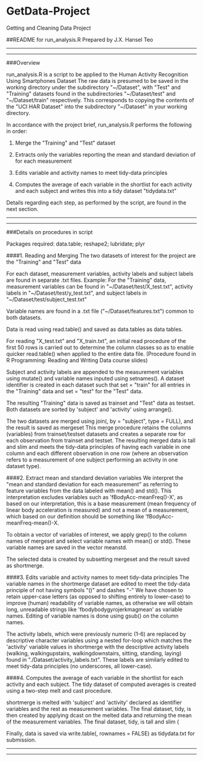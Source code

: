 # GetData-Project
Getting and Cleaning Data Project

##README for run_analysis.R
Prepared by J.X. Hansel Teo

---------------------------------------------------------------------
---------------------------------------------------------------------

###Overview

run_analysis.R is a script to be applied to the Human Activity Recognition Using Smartphones Dataset
The raw data is presumed to be saved in the working directory under the subdirectory "~/Dataset", with "Test" and "Training" datasets found in the subdirectories "~/Dataset/test" and "~/Dataset/train" respectively.
This corresponds to copying the contents of the "UCI HAR Dataset" into the subdirectory "~/Dataset" in your working directory.

In accordance with the project brief, run_analysis.R performs the following in order:

1.	Merge the "Training" and "Test" dataset

2.	Extracts only the variables reporting the mean and standard deviation of for each measurement

3.	Edits variable and activity names to meet tidy-data principles

4.	Computes the average of each variable in the shortlist for each activity and each subject and writes this into a tidy dataset "tidydata.txt"

Details regarding each step, as performed by the script, are found in the next section.

---------------------------------------------------------------------
---------------------------------------------------------------------

###Details on procedures in script

Packages required: data.table; reshape2; lubridate; plyr

####1.	Reading and Merging
The two datasets of interest for the project are the "Training" and "Test" data

For each dataset, measurement variables, activity labels and subject labels are found in separate .txt files.
Example:
For the "Training" data, measurement variables can be found in "~/Dataset/test/X_test.txt", activity labels in "~/Dataset/test/y_test.txt", and subject labels in "~/Dataset/test/subject_test.txt"

Variable names are found in a .txt file ("~/Dataset/features.txt") common to both datasets.

Data is read using read.table() and saved as data.tables as data tables.

For reading "X_test.txt" and "X_train.txt", an initial read procedure of the first 50 rows is carried out to determine the column classes so as to enable quicker read.table() when applied to the entire data file. (Procedure found in R Programming: Reading and Writing Data course slides)

Subject and activity labels are appended to the measurement variables using mutate() and variable names inputed using setnames().
A dataset identifier is created in each dataset such that set = "train" for all entries in the "Training" data and set = "test" for the "Test" data.

The resulting "Training" data is saved as trainset and "Test" data as testset.
Both datasets are sorted by 'subject' and 'activity' using arrange().

The two datasets are merged using join(, by = "subject", type = FULL), and the result is saved as mergeset
This merge procedure retains the columns (variables) from trainset/testset datasets and creates a separate row for each observation from trainset and testset. The resulting merged data is tall and slim and meets the tidy-data principles of having each variable in one column and each different observation in one row (where an observation refers to a measurement of one subject performing an activity in one dataset type).


####2.	Extract mean and standard deviation variables
We interpret the "mean and standard deviation for each measurement" as referring to feature variables from the data labeled with mean() and std(). This interpretation excludes variables such as 'fBodyAcc-meanFreq()-X', as based on our interpretation, this is a base measurement (mean frequency of linear body acceleration is measured) and not a mean of a measurement, which based on our definition should be something like 'fBodyAcc-meanFreq-mean()-X.

To obtain a vector of variables of interest, we apply grep() to the column names of mergeset and select variable names with mean() or std().
These variable names are saved in the vector meanstd.

The selected data is created by subsetting mergeset and the result saved as shortmerge.


####3.	Edits variable and activity names to meet tidy-data principles
The variable names in the shortmerge dataset are edited to meet the tidy-data principle of not having symbols "()" and dashes "-"
We have chosen to retain upper-case letters (as opposed to shifting entirely to lower-case) to improve (human) readability of variable names, as otherwise we will obtain long, unreadable strings like 'fbodybodygyrojerkmagmean' as variable names.
Editing of variable names is done using gsub() on the column names.

The activity labels, which were previously numeric (1-6) are replaced by descriptive character variables using a nested for-loop which matches the 'activity' variable values in shortmerge with the descriptive activity labels (walking, walkingupstairs, walkingdownstairs, sitting, standing, laying) found in "./Dataset/activity_labels.txt". These labels are similarly edited to meet tidy-data principles (no underscores, all lower-case).


####4.	Computes the average of each variable in the shortlist for each activity and each subject.
The tidy dataset of computed averages is created using a two-step melt and cast procedure.

shortmerge is melted with 'subject' and 'activity' declared as identifier variables and the rest as measurement variables.
The final dataset, tidy, is then created by applying dcast on the melted data and returning the mean of the measurement variables.
The final dataset, tidy, is tall and slim (

Finally, data is saved via write.table(, rownames = FALSE) as tidydata.txt for submission.

---------------------------------------------------------------------
---------------------------------------------------------------------


